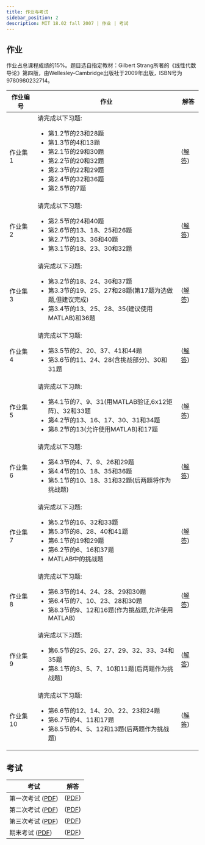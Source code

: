 ```yaml
---
title: 作业与考试
sidebar_position: 2
description: MIT 18.02 fall 2007 | 作业 | 考试
---
```




## 作业

作业占总课程成绩的15%。题目选自指定教材：Gilbert Strang所著的《线性代数导论》第四版，由Wellesley-Cambridge出版社于2009年出版，ISBN号为9780980232714。

<table>
  <thead>
    <tr>
      <th>作业编号</th>
      <th>作业</th>
      <th>解答</th>
    </tr>
  </thead>
  <tbody>
    <tr>
      <td>作业集 1</td>
      <td>
        请完成以下习题:
        <ul>
          <li>第1.2节的23和28题</li>
          <li>第1.3节的4和13题</li>
          <li>第2.1节的29和30题</li>
          <li>第2.2节的20和32题</li>
          <li>第2.3节的22和29题</li>
          <li>第2.4节的32和36题</li>
          <li>第2.5节的7题</li>
        </ul>
      </td>
      <td>
        (<a target="_blank" href="/resource/18-06/MIT18_06S10_pset1_s10_soln.pdf">解答</a>)
      </td>
    </tr>
    <tr>
      <td>作业集 2</td>
      <td>
        请完成以下习题:
        <ul>
          <li>第2.5节的24和40题</li>
          <li>第2.6节的13、18、25和26题</li>
          <li>第2.7节的13、36和40题</li>
          <li>第3.1节的18、23、30和32题</li>
        </ul>
      </td>
      <td>
        (<a target="_blank" href="/resource/18-06/MIT18_06S10_pset2_s10_soln.pdf">解答</a>)
      </td>
    </tr>
    <tr>
      <td>作业集 3</td>
      <td>
        请完成以下习题:
        <ul>
          <li>第3.2节的18、24、36和37题</li>
          <li>第3.3节的19、25、27和28题(第17题为选做题,但建议完成)</li>
          <li>第3.4节的13、25、28、35(建议使用MATLAB)和36题</li>
        </ul>
      </td>
      <td>
        (<a target="_blank" href="/resource/18-06/MIT18_06S10_pset3_s10_soln.pdf">解答</a>)
      </td>
    </tr>
    <tr>
      <td>作业集 4</td>
      <td>
        请完成以下习题:
        <ul>
          <li>第3.5节的2、20、37、41和44题</li>
          <li>第3.6节的11、24、28(含挑战部分)、30和31题</li>
        </ul>
      </td>
      <td>
        (<a target="_blank" href="/resource/18-06/MIT18_06S10_pset4_s10_soln.pdf">解答</a>)
      </td>
    </tr>
    <tr>
      <td>作业集 5</td>
      <td>
        请完成以下习题:
        <ul>
          <li>第4.1节的7、9、31(用MATLAB验证,6x12矩阵)、32和33题</li>
          <li>第4.2节的13、16、17、30、31和34题</li>
          <li>第8.2节的13(允许使用MATLAB)和17题</li>
        </ul>
      </td>
      <td>
        (<a target="_blank" href="/resource/18-06/MIT18_06S10_pset5_s10_soln.pdf">解答</a>)
      </td>
    </tr>
    <tr>
      <td>作业集 6</td>
      <td>
        请完成以下习题:
        <ul>
          <li>第4.3节的4、7、9、26和29题</li>
          <li>第4.4节的10、18、35和36题</li>
          <li>第5.1节的10、18、31和32题(后两题将作为挑战题)</li>
        </ul>
      </td>
      <td>
        (<a target="_blank" href="/resource/18-06/MIT18_06S10_pset6_s10_soln.pdf">解答</a>)
      </td>
    </tr>
    <tr>
      <td>作业集 7</td>
      <td>
        请完成以下习题:
        <ul>
          <li>第5.2节的16、32和33题</li>
          <li>第5.3节的8、28、40和41题</li>
          <li>第6.1节的19和29题</li>
          <li>第6.2节的6、16和37题</li>
          <li>MATLAB中的挑战题</li>
        </ul>
      </td>
      <td>
        (<a target="_blank" href="/resource/18-06/MIT18_06S10_pset7_s10_soln.pdf">解答</a>)
      </td>
    </tr>
    <tr>
      <td>作业集 8</td>
      <td>
        请完成以下习题:
        <ul>
          <li>第6.3节的14、24、28、29和30题</li>
          <li>第6.4节的7、10、23、28和30题</li>
          <li>第8.3节的9、12和16题(作为挑战题,允许使用MATLAB)</li>
        </ul>
      </td>
      <td>
        (<a target="_blank" href="/resource/18-06/MIT18_06S10_pset8_s10_soln.pdf">解答</a>)
      </td>
    </tr>
    <tr>
      <td>作业集 9</td>
      <td>
        请完成以下习题:
        <ul>
          <li>第6.5节的25、26、27、29、32、33、34和35题</li>
          <li>第8.1节的3、5、7、10和11题(后两题作为挑战题)</li>
        </ul>
      </td>
      <td>
        (<a target="_blank" href="/resource/18-06/MIT18_06S10_pset9_s10_soln.pdf">解答</a>)
      </td>
    </tr>
    <tr>
      <td>作业集 10</td>
      <td>
        请完成以下习题:
        <ul>
          <li>第6.6节的12、14、20、22、23和24题</li>
          <li>第6.7节的4、11和17题</li>
          <li>第8.5节的4、5、12和13题(后两题作为挑战题)</li>
        </ul>
      </td>
      <td>
        (<a target="_blank" href="/resource/18-06/MIT18_06S10_pset10_s10_sol.pdf">解答</a>)
      </td>
    </tr>
  </tbody>
</table>

## 考试

<div>
  <table>
    <thead>
      <tr>
        <th>考试</th>
        <th>解答</th>
      </tr>
    </thead>
    <tbody>
      <tr>
        <td>第一次考试 (<a target="_blank" href="/resource/18-06/MIT18_06S10_exam1_s10.pdf">PDF</a>)</td>
        <td>(<a target="_blank" href="/resource/18-06/MIT18_06S10_exam1_s10_sol.pdf">PDF</a>)</td>
      </tr>
      <tr>
        <td>第二次考试 (<a target="_blank" href="/resource/18-06/MIT18_06S10_exam2_s10.pdf">PDF</a>)</td>
        <td>(<a target="_blank" href="/resource/18-06/MIT18_06S10_exam2_s10_soln.pdf">PDF</a>)</td>
      </tr>
      <tr>
        <td>第三次考试 (<a target="_blank" href="/resource/18-06/MIT18_06S10_exam3_s10.pdf">PDF</a>)</td>
        <td>(<a target="_blank" href="/resource/18-06/MIT18_06S10_exam3_s10_soln.pdf">PDF</a>)</td>
      </tr>
      <tr>
        <td>期末考试 (<a target="_blank" href="/resource/18-06/MIT18_06S10_Final_Exam.pdf">PDF</a>)</td>
        <td>(<a target="_blank" href="/resource/18-06/MIT18_06S10_Final_Answers.pdf">PDF</a>)</td>
      </tr>
    </tbody>
  </table>
</div>